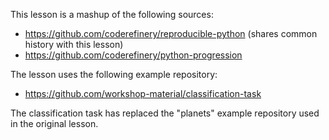 This lesson is a mashup of the following sources:
- https://github.com/coderefinery/reproducible-python (shares common history with this lesson)
- https://github.com/coderefinery/python-progression

The lesson uses the following example repository:
- https://github.com/workshop-material/classification-task

The classification task has replaced the "planets" example repository used in
the original lesson.
